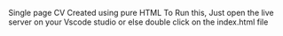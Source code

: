 Single page CV
Created using pure HTML
To Run this, Just open the live server on your Vscode studio or else double click on the index.html file
